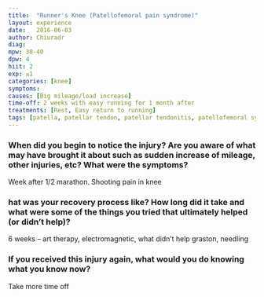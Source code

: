 ```yaml
---
title:  "Runner's Knee (Patellofemoral pain syndrome)"
layout: experience
date:   2016-06-03
author: Chiuradr
diag:
mpw: 30-40
dpw: 4
hiit: 2
exp: ≤1
categories: [knee]
symptoms:
causes: [Big mileage/load increase]
time-off: 2 weeks with easy running for 1 month after
treatments: [Rest, Easy return to running]
tags: [patella, patellar tendon, patellar tendonitis, patellofemoral syndrome, pfps, knee, lateral knee]
---
```

  
### When did you begin to notice the injury? Are you aware of what may have brought it about such as sudden increase of mileage, other injuries, etc? What were the symptoms?

Week after 1/2 marathon. Shooting pain in knee

### hat was your recovery process like? How long did it take and what were some of the things you tried that ultimately helped (or didn’t help)?

6 weeks – art therapy, electromagnetic, what didn’t help graston, needling

### If you received this injury again, what would you do knowing what you know now?

Take more time off
